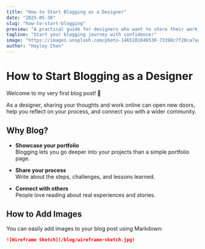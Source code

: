 ```yaml
---
title: "How to Start Blogging as a Designer"
date: "2025-05-30"
slug: "how-to-start-blogging"
preview: "A practical guide for designers who want to share their work and ideas online."
tagline: "Start your blogging journey with confidence!"
image: "https://images.unsplash.com/photo-1465101046530-73398c7f28ca?auto=format&fit=crop&w=800&q=80"
author: "Hayley Chen"
---
```


# How to Start Blogging as a Designer

Welcome to my very first blog post! 🎉

As a designer, sharing your thoughts and work online can open new doors, help you reflect on your process, and connect you with a wider community.

## Why Blog?

- **Showcase your portfolio**  
  Blogging lets you go deeper into your projects than a simple portfolio page.

- **Share your process**  
  Write about the steps, challenges, and lessons learned.

- **Connect with others**  
  People love reading about real experiences and stories.

## How to Add Images

You can easily add images to your blog post using Markdown:

```markdown
![Wireframe Sketch](/blog/wireframe-sketch.jpg)
```
